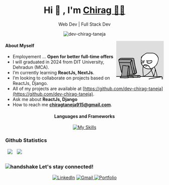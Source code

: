 <!-- <div align="center">
<img src="Hello.gif" align="center"/>
</div> -->

<h1 align="center">Hi  👋 <!-- <img src="https://raw.githubusercontent.com/iampavangandhi/iampavangandhi/master/gifs/Hi.gif" width=40> -->,
 I'm <a href="https://www.linkedin.com/in/chirag-taneja/" target="_blank">
Chirag 👨‍💻</a></h1>

<p align="center">Web Dev | Full Stack Dev</p>
<!-- <p align="center">Master of Computer Applications (MCA) </p> -->
<p align="center"><img src="https://komarev.com/ghpvc/?username=dev-chirag-taneja&label=Profile%20views&color=blueviolet&style=flat" alt="dev-chirag-taneja" /></p>
<!-- <hr> -->

<!-- Image -->
<img width="30%" align="right" alt="GIF" src="coder-1.gif" />
 
<!-- About Me -->
 #### About Myself
- Employement ... **Open for better full-time offers**
- I will graduated in 2024 from DIT University, Dehradun (MCA).
- I’m currently learning **ReactJs, NextJs**.
- I’m looking to collaborate on projects based on ReactJs, Django.
-  All of my projects are available at [https://github.com/dev-chirag-taneja](https://github.com/dev-chirag-taneja).
- Ask me about **ReactJs, Django**
- How to reach me **chiragtaneja915@gmail.com**.
 
<!-- --- -->

<!-- Languages and Frameworks -->
<h4 align="center">Languages and Frameworks </h4>
<div align="center">

[![My Skills](https://skillicons.dev/icons?i=python,django,html,css,js,bootstrap,tailwind,react,materialui,redux,next,git,github,heroku,firebase,sqlite,graphql,netlify,vscode,linux&perline=10)](https://skillicons.dev)
</div>

<!-- Github Statistics -->
### Github Statistics
<!-- <hr> -->

<table align="center" border="0" cellpadding="0" cellspacing="0">
    <thead>
        <tr>
            <td><img src="https://github-readme-stats.vercel.app/api?username=dev-chirag-taneja&count_private=true&theme=tokyonight&show_icons=true" />             </td>
            <td><img src="https://github-readme-stats.vercel.app/api/top-langs?username=dev-chirag-taneja&show_icons=true&count_private=true&theme=tokyonight&locale=en&layout=compact" /></td>
        </tr>
    </thead>
</table>

### <img class="emoji" alt="handshake" height="20" width="20" src="https://github.githubassets.com/images/icons/emoji/unicode/1f91d.png">  Let's stay connected!
<!-- <hr> -->
<div align="center">
<a  href="https://www.linkedin.com/in/chirag-taneja/" target="_blank"><img alt="LinkedIn" src="https://img.shields.io/badge/linkedin-%231E77B5.svg?&style=for-the-badge&logo=linkedin&logoColor=white" /></a>
<a href="mailto:chiragtaneja915@gmail.com"><img  alt="Gmail" src="https://img.shields.io/badge/Gmail-D14836?style=for-the-badge&logo=gmail&logoColor=white" />
<a  href="" target="_blank"><img alt="Portfolio" src="https://img.shields.io/badge/portfolio-%23E4405F.svg?&style=for-the-badge&logo=portfolio&logoColor=white" /></a>
<!--
<a  href="https://leetcode.com/chiragtaneja915/" target="_blank"><img alt="LeetCode" src="https://img.shields.io/badge/leetcode-%23323330.svg?style=for-the-badge&logo=leetcode&logoColor=%23F7DF1E" /></a>
<a  href="https://www.hackerrank.com/chirag_taneja" target="_blank"><img alt="HackerRank" src="https://img.shields.io/badge/HackerRank-00EA64?style=for-the-badge&logo=hackerrank&logoColor=white" /></a>
[![LinkedIn](https://img.shields.io/badge/LinkedIn-#C70D2C?style=for-the-badge&logo=linkedin&logoColor=white)](https://www.linkedin.com/in/chirag-taneja/) -->
</div> 
